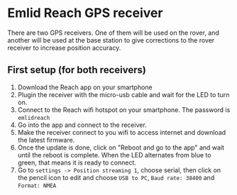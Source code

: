 # Emlid Reach GPS receiver
There are two GPS receivers. One of them will be used on the rover, and another will be used at the base station to give corrections to the rover receiver to increase position accuracy.
## First setup (for both receivers)
1. Download the Reach app on your smartphone
2. Plugin the receiver with the micro-usb cable and wait for the LED to turn on.
3. Connect to the Reach wifi hotspot on your smartphone. The password is `emlidreach`
4. Go into the app and connect to the receiver.
5. Make the receiver connect to you wifi to access internet and download the latest firmware.
6. Once the update is done, click on "Reboot and go to the app" and wait until the reboot is complete. When the LED alternates from blue to green, that means it is ready to connect.
7. Go to `settings -> Position streaming 1`, choose serial, then click on the pencil icon to edit and choose `USB to PC`, `Baud rate: 38400` and `Format: NMEA`
